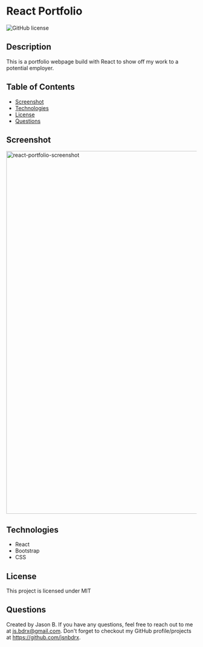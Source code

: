 # React Portfolio
  ![GitHub license](http://img.shields.io/badge/license-MIT-blue.svg)
  ## Description 
  This is a portfolio webpage build with React to show off my work to a potential employer.

  ## Table of Contents
  * [Screenshot](#screenshot)
  * [Technologies](#technologies)
  * [License](#license)
  * [Questions](#questions)
  
  ## Screenshot
  <img width="959" alt="react-portfolio-screenshot" src="https://user-images.githubusercontent.com/91853630/157820322-3f503080-f8e3-4701-aa2b-c861e45dfd6c.png">

  ## Technologies
  * React
  * Bootstrap
  * CSS
  ## License 
  This project is licensed under MIT

  ## Questions
  Created by Jason B. If you have any questions, feel free to reach out to me at js.bdrx@gmail.com. Don't forget to checkout my GitHub profile/projects at https://github.com/jsnbdrx.
